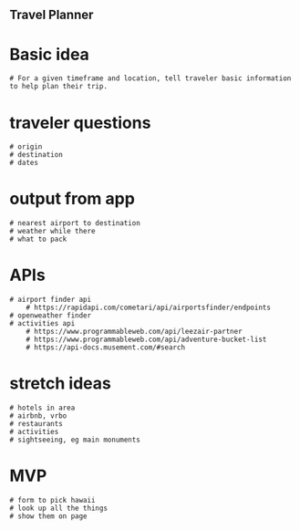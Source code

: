 ## Travel Planner

# Basic idea
    # For a given timeframe and location, tell traveler basic information to help plan their trip.

# traveler questions
    # origin
    # destination
    # dates

# output from app
    # nearest airport to destination
    # weather while there
    # what to pack

# APIs
    # airport finder api
        # https://rapidapi.com/cometari/api/airportsfinder/endpoints
    # openweather finder
    # activities api
        # https://www.programmableweb.com/api/leezair-partner
        # https://www.programmableweb.com/api/adventure-bucket-list
        # https://api-docs.musement.com/#search

# stretch ideas
    # hotels in area
    # airbnb, vrbo
    # restaurants
    # activities
    # sightseeing, eg main monuments

# MVP
    # form to pick hawaii
    # look up all the things
    # show them on page
